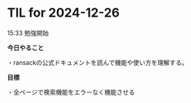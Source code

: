 # TIL for 2024-12-26

15:33 勉強開始

**今日やること**

・ransackの公式ドキュメントを読んで機能や使い方を理解する。


**目標**

・全ページで検索機能をエラーなく機能させる
